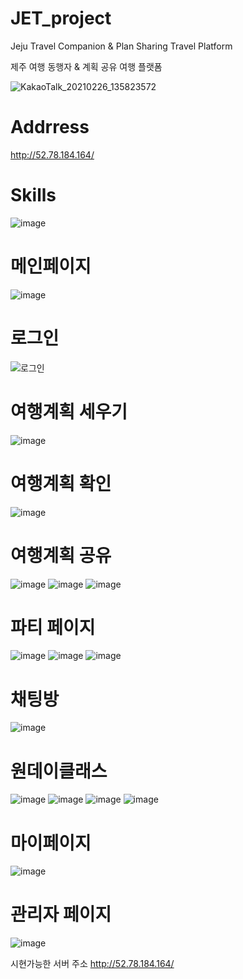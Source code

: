 # JET_project
Jeju Travel Companion & Plan Sharing Travel Platform

제주 여행 동행자 & 계획 공유 여행 플랫폼 

![KakaoTalk_20210226_135823572](https://user-images.githubusercontent.com/64420512/109262091-48d59c00-7844-11eb-93c5-9fe946f0e609.jpg)
# Addrress
http://52.78.184.164/
# Skills
![image](https://user-images.githubusercontent.com/64420512/109424707-12f10d00-7a28-11eb-9cb9-e9b7531b8d4f.png)
# 메인페이지
![image](https://user-images.githubusercontent.com/64420512/109423848-7a0cc280-7a24-11eb-908c-a628c1a418d6.png)
# 로그인
![로그인](https://user-images.githubusercontent.com/64420512/109424085-8b0a0380-7a25-11eb-8304-630712b04cec.JPG)
# 여행계획 세우기
![image](https://user-images.githubusercontent.com/64420512/109424169-e3d99c00-7a25-11eb-99a5-3aa8d30eb0bc.png)
# 여행계획 확인
![image](https://user-images.githubusercontent.com/64420512/109424180-f81d9900-7a25-11eb-8c46-21a7a128fd00.png)
# 여행계획 공유
![image](https://user-images.githubusercontent.com/64420512/109424241-3e72f800-7a26-11eb-8a46-9e3d564d5e27.png)
![image](https://user-images.githubusercontent.com/64420512/109424271-5d718a00-7a26-11eb-8d39-00f12ceaaaab.png)
![image](https://user-images.githubusercontent.com/64420512/109424257-4e8ad780-7a26-11eb-83d3-0375dd03837d.png)
# 파티 페이지
![image](https://user-images.githubusercontent.com/64420512/109424285-6a8e7900-7a26-11eb-97a2-2029967a1a17.png)
![image](https://user-images.githubusercontent.com/64420512/109424306-7f6b0c80-7a26-11eb-9bbc-b26c22ea0144.png)
![image](https://user-images.githubusercontent.com/64420512/109424315-84c85700-7a26-11eb-8793-8b208b74e4f0.png)
# 채팅방
![image](https://user-images.githubusercontent.com/64420512/109424289-70845a00-7a26-11eb-8e77-1d75eca97302.png)
# 원데이클래스
![image](https://user-images.githubusercontent.com/64420512/109424348-9f9acb80-7a26-11eb-81e4-d529def11a13.png)
![image](https://user-images.githubusercontent.com/64420512/109424364-ade8e780-7a26-11eb-935b-0e390a7423f7.png)
![image](https://user-images.githubusercontent.com/64420512/109424376-b6d9b900-7a26-11eb-8584-1f96093a5efa.png)
![image](https://user-images.githubusercontent.com/64420512/109424409-d5d84b00-7a26-11eb-8706-4857ce936020.png)
# 마이페이지
![image](https://user-images.githubusercontent.com/64420512/109424417-dffa4980-7a26-11eb-8653-a76d11a9677e.png)
# 관리자 페이지
![image](https://user-images.githubusercontent.com/64420512/109424438-f2748300-7a26-11eb-9367-ba62f431247f.png)





시현가능한 서버 주소
http://52.78.184.164/
